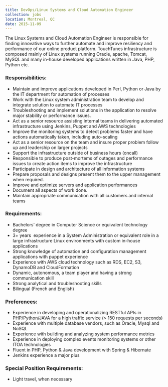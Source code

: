 ```yaml
---
title: DevOps/Linux Systems and Cloud Automation Engineer
collection: jobs
location: Montreal, QC
date: 2015-11-09
---
```


The Linux Systems and Cloud Automation Engineer is responsible for finding innovative ways to further automate and improve resiliency and performance of our online product platform. TouchTunes infrastructure is composed mainly of Linux systems running Oracle, apache, Tomcat, MySQL and many in-house developed applications written in Java, PHP, Python etc. 


### Responsibilities:

- Maintain and improve applications developed in Perl, Python or Java by the IT department for automation of processes
- Work with the Linux system administration team to develop and integrate solution to automate IT processes
- Troubleshooting and implement solutions in the application to resolve major stability or performance issues.
- Act as a senior resource assisting internal teams in delivering automated infrastructure using Jenkins, Puppet and AWS technologies
- Improve the monitoring systems to detect problems faster and have actions automatically taken, including auto-scaling
- Act as a senior resource on the team and insure proper problem follow up and leadership on larger projects
- Support the infrastructure outside of business hours (oncall)
- Responsible to produce post-mortems of outages and performance issues to create action items to improve the infrastructure
- Participate in design and architecture of all information systems
- Prepare proposals and designs present them to the upper management when required.
- Improve and optimize servers and application performances
- Document all aspects of work done.
- Maintain appropriate communication with all customers and internal teams


### Requirements:

- Bachelors’ degree in Computer Science or equivalent technology degree
- 3+ years  experience in a System Administration or equivalent role in a large infrastructure Linux environments with custom in-house applications
- Strong knowledge of automation and configuration management applications with puppet experience
- Experience with AWS cloud technology such as RDS, EC2, S3, DynamoDB and CloudFormation
- Dynamic, autonomous, a team player and having a strong communication skill
- Strong analytical and troubleshooting skills
- Bilingual (French and English)


### Preferences:

- Experience in developing and operationalizing RESTful APIs in PHP/Python/JAVA for a high traffic service (> 150 requests per seconds)
- Experience with multiple database vendors, such as Oracle, Mysql and NoSQL
- Experience with building and analyzing system performance metrics
- Experience in deploying complex events monitoring systems or other ITOA technologies
- Fluent in PHP, Python & Java development with Spring & Hibernate
- Jenkins experience a major plus


### Special Position Requirements:

- Light travel, when necessary